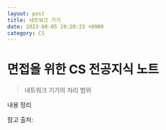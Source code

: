```yaml
---
layout: post
title: 네트워크 기기
date: 2023-08-05 19:20:23 +0900
category: CS
---
```

# 면접을 위한 CS 전공지식 노트  
> 네트워크 기기의 처리 범위

내용 정리

참고 출처:  


